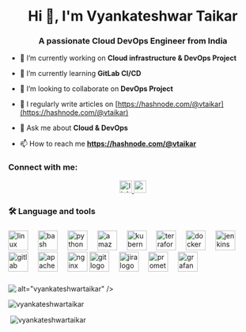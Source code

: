 <h1 align="center">Hi 👋, I'm Vyankateshwar Taikar</h1>
<h3 align="center">A passionate Cloud DevOps Engineer from India</h3>





- 🔭 I’m currently working on **Cloud infrastructure & DevOps Project**

- 🌱 I’m currently learning **GitLab CI/CD**

- 👯 I’m looking to collaborate on **DevOps Project**

- 📝 I regularly write articles on [https://hashnode.com/@vtaikar](https://hashnode.com/@vtaikar)

- 💬 Ask me about **Cloud & DevOps**

- 📫 How to reach me **https://hashnode.com/@vtaikar**

<h3 align="left">Connect with me:</h3>

<div align="center">
<a href="https://www.linkedin.com/in/vyankateshwar-taikar/" target="_blank">
<img src="https://img.shields.io/static/v1?message=LinkedIn&logo=linkedin&label=&color=0077B5&logoColor=white&labelColor=&style=for-the-badge" height="25" alt="linkedin logo" />
</a>
<a href="https://hashnode.com/@vtaikar" target="_blank">
<img src="https://img.shields.io/static/v1?message=Hashnode&logo=medium&label=&color=&logoColor=white&labelColor=&style=for-the-badge" height="25" alt="medium logo" />
</a>
</div>

###

<h3 align="left">🛠 Language and tools</h3>

###

<div align="left">
<img src="https://cdn.jsdelivr.net/gh/devicons/devicon/icons/linux/linux-original.svg" height="40" alt="linux logo" />
<img width="12" />
<img src="https://cdn.simpleicons.org/gnubash/4EAA25" height="40" alt="bash logo" />
<img width="12" />
<img src="https://skillicons.dev/icons?i=py" height="40" alt="python logo" />
<img width="12" />
<img src="https://skillicons.dev/icons?i=aws" height="40" alt="amazonwebservices logo" />
<img width="12" />
<img src="https://skillicons.dev/icons?i=kubernetes" height="40" alt="kubernetes logo" />
<img width="12" />
<img src="https://cdn.simpleicons.org/terraform/7B42BC" height="40" alt="terraform logo" />
<img width="12" />
<img src="https://skillicons.dev/icons?i=docker" height="40" alt="docker logo" />
<img width="12" />
<img src="https://skillicons.dev/icons?i=jenkins" height="40" alt="jenkins logo" />
<img width="12" />
<img src="https://cdn.jsdelivr.net/gh/devicons/devicon/icons/gitlab/gitlab-original.svg" height="40" alt="gitlab logo" />
<img width="12" />
<img src="https://cdn.jsdelivr.net/gh/devicons/devicon/icons/apache/apache-original.svg" height="40" alt="apache logo" />
<img width="12" />
<img src="https://cdn.simpleicons.org/nginx/009639" height="40" alt="nginx logo" />
<img src="https://cdn.jsdelivr.net/gh/devicons/devicon/icons/git/git-original.svg" height="40" alt="git logo" />
<img width="12" />
<img src="https://cdn.simpleicons.org/jira/0052CC" height="40" alt="jira logo" />
<img width="12" />
<img src="https://skillicons.dev/icons?i=prometheus" height="40" alt="prometheus logo" />
<img width="12" />
<img src="https://cdn.jsdelivr.net/gh/devicons/devicon/icons/grafana/grafana-original.svg" height="40" alt="grafana logo" />
</div>

###

<div align="left">
<p><img align="left" src="https://github-readme-stats.vercel.app/api/top-langs?username=vyankateshwartaikar&show_icons=true&locale=en&layout=compact" 
</div>  
     alt="vyankateshwartaikar" /></p>
<p align="left"> <img src="https://komarev.com/ghpvc/?username=vyankateshwartaikar&label=Profile%20views&color=0e75b6&style=flat" alt="vyankateshwartaikar" /> </p>

<p>&nbsp;<img align="center" src="https://github-readme-stats.vercel.app/api?username=vyankateshwartaikar&show_icons=true&locale=en" alt="vyankateshwartaikar" /></p>
